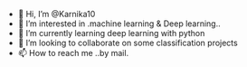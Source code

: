 - 👋 Hi, I’m @Karnika10
- 👀 I’m interested in .machine learning & Deep learning..
- 🌱 I’m currently learning deep learning with python
- 💞️ I’m looking to collaborate on some classification projects
- 📫 How to reach me ..by mail.

<!---
Karnika10/Karnika10 is a ✨ special ✨ repository because its `README.md` (this file) appears on your GitHub profile.
You can click the Preview link to take a look at your changes.
--->
